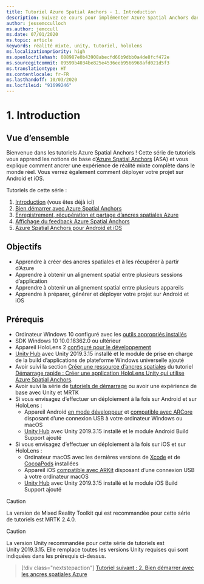 ```yaml
---
title: Tutoriel Azure Spatial Anchors - 1. Introduction
description: Suivez ce cours pour implémenter Azure Spatial Anchors dans une application de réalité mixte.
author: jessemcculloch
ms.author: jemccull
ms.date: 07/01/2020
ms.topic: article
keywords: réalité mixte, unity, tutoriel, hololens
ms.localizationpriority: high
ms.openlocfilehash: 088987e0b43908abecfd66b9dbb0a4de8fcf472e
ms.sourcegitcommit: 09599b4034be825e4536eeb9566968afd021d5f3
ms.translationtype: HT
ms.contentlocale: fr-FR
ms.lasthandoff: 10/03/2020
ms.locfileid: "91699246"
---
```

# <a name="1-introduction"></a>1. Introduction

## <a name="overview"></a>Vue d’ensemble

Bienvenue dans les tutoriels Azure Spatial Anchors ! Cette série de tutoriels vous apprend les notions de base d’<a href="https://azure.microsoft.com/services/spatial-anchors" target="_blank">Azure Spatial Anchors</a> (ASA) et vous explique comment ancrer une expérience de réalité mixte complète dans le monde réel. Vous verrez également comment déployer votre projet sur Android et iOS.

Tutoriels de cette série :

1. [Introduction](mr-learning-asa-01.md) (vous êtes déjà ici)
2. [Bien démarrer avec Azure Spatial Anchors](mr-learning-asa-02.md)
3. [Enregistrement, récupération et partage d’ancres spatiales Azure](mr-learning-asa-03.md)
4. [Affichage du feedback Azure Spatial Anchors](mr-learning-asa-04.md)
5. [Azure Spatial Anchors pour Android et iOS](mr-learning-asa-05.md)

## <a name="objectives"></a>Objectifs

* Apprendre à créer des ancres spatiales et à les récupérer à partir d’Azure
* Apprendre à obtenir un alignement spatial entre plusieurs sessions d’application
* Apprendre à obtenir un alignement spatial entre plusieurs appareils
* Apprendre à préparer, générer et déployer votre projet sur Android et iOS

## <a name="prerequisites"></a>Prérequis

* Ordinateur Windows 10 configuré avec les [outils appropriés installés](../../install-the-tools.md)
* SDK Windows 10 10.0.18362.0 ou ultérieur
* Appareil HoloLens 2 [configuré pour le développement](../../platform-capabilities-and-apis/using-visual-studio.md#enabling-developer-mode)
* <a href="https://docs.unity3d.com/Manual/GettingStartedInstallingHub.html" target="_blank">Unity Hub</a> avec Unity 2019.3.15 installé et le module de prise en charge de la build d’applications de plateforme Windows universelle ajouté
* Avoir suivi la section [Créer une ressource d’ancres spatiales](https://docs.microsoft.com/azure/spatial-anchors/quickstarts/get-started-unity-hololens#create-a-spatial-anchors-resource) du tutoriel [Démarrage rapide : Créer une application HoloLens Unity qui utilise Azure Spatial Anchors](https://docs.microsoft.com/azure/spatial-anchors/quickstarts/get-started-unity-hololens).
* Avoir suivi la série de [tutoriels de démarrage](mr-learning-base-01.md) ou avoir une expérience de base avec Unity et MRTK
* Si vous envisagez d’effectuer un déploiement à la fois sur Android et sur HoloLens :
  * Appareil Android <a href="https://developer.android.com/studio/debug/dev-options" target="_blank">en mode développeur</a> et <a href="https://developers.google.com/ar/discover/supported-devices" target="_blank">compatible avec ARCore</a> disposant d’une connexion USB à votre ordinateur Windows ou macOS
  * <a href="https://docs.unity3d.com/Manual/GettingStartedInstallingHub.html" target="_blank">Unity Hub</a> avec Unity 2019.3.15 installé et le module Android Build Support ajouté
* Si vous envisagez d’effectuer un déploiement à la fois sur iOS et sur HoloLens :
  * Ordinateur macOS avec les dernières versions de <a href="https://geo.itunes.apple.com/us/app/xcode/id497799835?mt=12" target="_blank">Xcode</a> et de <a href="https://cocoapods.org" target="_blank">CocoaPods</a> installées
  * Appareil iOS <a href="https://developer.apple.com/documentation/arkit/verifying_device_support_and_user_permission" target="_blank">compatible avec ARKit</a> disposant d’une connexion USB à votre ordinateur macOS
  * <a href="https://docs.unity3d.com/Manual/GettingStartedInstallingHub.html" target="_blank">Unity Hub</a> avec Unity 2019.3.15 installé et le module iOS Build Support ajouté

> [!CAUTION]
> La version de Mixed Reality Toolkit qui est recommandée pour cette série de tutoriels est MRTK 2.4.0.

> [!CAUTION]
> La version Unity recommandée pour cette série de tutoriels est Unity 2019.3.15. Elle remplace toutes les versions Unity requises qui sont indiquées dans les prérequis ci-dessus.

> [!div class="nextstepaction"]
> [Tutoriel suivant : 2. Bien démarrer avec les ancres spatiales Azure](mr-learning-asa-02.md)
